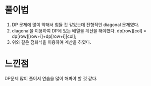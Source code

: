 # 풀이법

1. DP 문제에 많이 약해서 힘들 것 같았는데 전형적인 diagonal 문제였다.
2. diagonal을 이용하여 DP에 있는 배열을 계산을 해야했다. dp[row][col] = dp[row][row+i]+dp[row+i][col];
3. 위와 같은 점화식을 이용하여 계산을 하였다.


# 느낀점

DP문제 많이 풀어서 연습을 많이 해봐야 할 것 같다.

